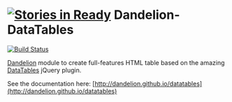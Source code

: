 [![Stories in Ready](https://badge.waffle.io/dandelion/dandelion-datatables.png?label=ready&title=Ready)](https://waffle.io/dandelion/dandelion-datatables)
Dandelion-DataTables
========================

[![Build Status](https://dandelion.ci.cloudbees.com/job/dandelion-datatables-build/badge/icon)](https://dandelion.ci.cloudbees.com/job/dandelion-datatables-build/)

[Dandelion](http://dandelion.github.io) module to create full-features HTML table based on the amazing [DataTables](http://datatables.net/) jQuery plugin.

See the documentation here: [http://dandelion.github.io/datatables](http://dandelion.github.io/datatables)
